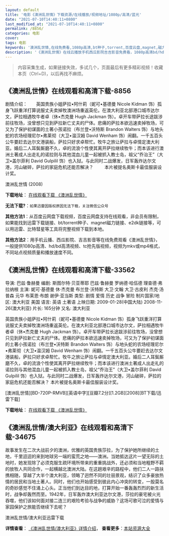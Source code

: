 ```yaml
---
layout: default
title: '电影《澳洲乱世情》下载资源/在线播放/视频地址/1080p/高清/蓝光'
date: "2021-07-10T14:40:11+0800"
last_modified_at: "2021-07-10T14:40:11+0800"
permalink: /8856/
categories: 电影
cover:
tags: 电影
keywords: '澳洲乱世情,在线免费看,1080p高清,bt种子,torrent,百度云盘,magnet,磁力链,迅雷下载资源'
description: '《澳洲乱世情》在线云播放手机西瓜影院吉吉影音免费看，1080p高清bd/hd未删减完整版和tc抢先枪版，mkv/mp4格式，附带bt/torrent种子、magnet/磁力链、百度云盘、网盘资源迅雷下载链接'
---
```


>内容采集生成，如果链接失效，多试几个，页面最后有更多精彩视频！收藏本页（Ctrl+D)，以后再找不麻烦。


## 《澳洲乱世情》在线观看和高清下载-8856

剧情介绍：　　英国贵族小姐萨拉•阿什莉（妮可•基德曼 Nicole Kidman 饰）孤身飞跃重洋打算说服丈夫卖掉牧澳洲场重返英伦。在澳大利亚北部港口城市达尔文，萨拉相遇牧牛者卓（休•杰克曼 Hugh Jackman 饰）。卓开车带萨拉长途跋涉前往牧场，没曾想只见到萨拉新亡丈夫的尸体。悲痛的萨拉本欲迅速卖掉牧场，可又为了保护初谋面的土著小孩诺拉（布兰登•沃特斯 Brandon Walters 饰）与地头蛇的农场经理尼尔•弗莱彻（大卫•温汉姆 David Wenham 饰）闹翻。一千五百头公牛要赶去达尔文港装船，萨拉只好求卓帮忙。牧牛之旅让萨拉与卓情定澳大利亚。婚后二人耳鬓厮磨不久，卓的流浪个性使其离开萨拉继续牧牛；而本该进行澳洲土著成人出走礼的诺拉则与其他混血儿童一起被抓入教士岛，祖父“乔治王”（大卫•盖尔菲利 David Gulpilil 饰）也入狱。与此同时二战爆发，日军轰炸达尔文港，河山破碎，萨拉的家庭危机还能否解决？  　　本片被提名奥斯卡最佳服装设计奖。


澳洲乱世情 (2008)

**下载地址**： [在线观看下载 《澳洲乱世情》](https://www.btbtdy.me/btdy/dy10345.html) 


**无法下载?**：`如果迅雷因版权原因无法下载，关注微信公众号 `

**其他方法1**：从百度云网盘下载视频，百度云网盘支持在线观看，非会员有限制，如果能找到迅雷下载链接、bt/torrent种子、magnet磁力链接、e2dk链接等，可以用迅雷、比特彗星等工具将完整视频下载到本地。

**其他方法2**：用手机云播、西瓜影院、吉吉影音等在线免费观看《澳洲乱世情》，一般提供1080p高清、hd/bd高清视频、tc抢先版视频，视频为mkv或mp4格式，不同站点视频质量和播放速度不同。


## 《澳洲乱世情》在线观看和高清下载-33562

导演: 巴兹·鲁赫曼 编剧: 斯图尔特·贝亚蒂耶 巴兹·鲁赫曼 罗纳德·哈伍德 理查德·弗拉纳根 主演: 妮可·基德曼 休·杰克曼 布兰登·沃特斯 大卫·文翰 大卫·古皮利 杰克·汤普森 元华 布莱恩·布朗 谢伊·亚当斯 类型: 剧情 爱情 历史 战争 冒险 制片国家/地区: 澳大利亚 美国 语言: 英语 土著语 上映日期: 2009-01-28(中国大陆) 2008-11-26(澳大利亚) 片长: 165分钟 又名: 澳大利亚

英国贵族小姐萨拉•阿什莉（妮可•基德曼 Nicole Kidman 饰）孤身飞跃重洋打算说服丈夫卖掉牧澳洲场重返英伦。在澳大利亚北部港口城市达尔文，萨拉相遇牧牛者卓（休•杰克曼 Hugh Jackman 饰）。卓开车带萨拉长途跋涉前往牧场，没曾想只见到萨拉新亡丈夫的尸体。悲痛的萨拉本欲迅速卖掉牧场，可又为了保护初谋面的土著小孩诺拉（布兰登•沃特斯 Brandon Walters 饰）与地头蛇的农场经理尼尔•弗莱彻（大卫•温汉姆 David Wenham 饰）闹翻。一千五百头公牛要赶去达尔文港装船，萨拉只好求卓帮忙。牧牛之旅让萨拉与卓情定澳大利亚。婚后二人耳鬓厮磨不久，卓的流浪个性使其离开萨拉继续牧牛；而本该进行澳洲土著成人出走礼的诺拉则与其他混血儿童一起被抓入教士岛，祖父“乔治王”（大卫•盖尔菲利 David Gulpilil 饰）也入狱。与此同时二战爆发，日军轰炸达尔文港，河山破碎，萨拉的家庭危机还能否解决？ 本片被提名奥斯卡最佳服装设计奖。


[澳洲乱世情][BD-720P-RMVB][英语中字][豆瓣7.2分][1.2GB][2008][BT下载/迅雷下载]

**下载地址**： [在线观看下载 《澳洲乱世情》](https://www.btdx8.com/torrent/australia_2008.html) 


## 《澳洲乱世情/澳大利亚》在线观看和高清下载-34675

故事发生在二次大战前夕的澳洲，优雅的英国贵族莎拉，为了保护她所继续的土地，千里迢迢的来到地球另一端的蛮荒之地——澳洲。当她抵达这片一望无际的土地时，她发现除了必须克服生疏环境所带来的重重挑战外，还必须和当地粗野不羁的放牧人共同合作，一起横越北澳洲大陆。在这趟艰辛的路程中，他们二人一路扶携相随，穿越了大半个澳大利亚，领略了迥然不同的壮丽景观，结识了众多豪放热情的居民和当地土著人。同时，他们也开始感受到彼此内心冲突的转变，一股莫名的奇妙感觉不住涌上心头。正当他们到达目的地，打算开始一番轰轰烈烈的新生活时，战争却轰然而至。1942年，日军轰炸澳大利亚达尔文港，莎拉的豪宅被火光吞噬，他们该如何面对接二连三的艰险考验与战争的威胁？这场可歌可泣的爱情与家园保护之旅能否继续下去呢？


澳洲乱世情/澳大利亚迅雷下载

**详情查看**： [《澳洲乱世情/澳大利亚》详情介绍](/movie/34675/)， **查看更多**：[本站资源大全](/movie/t/all/)

